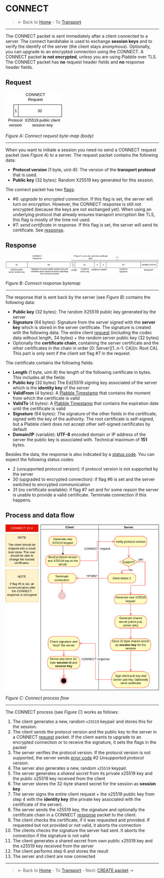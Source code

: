 # CONNECT
> &larr; Back to [Home](../index.md) - To [Transport](./index.md)

---

The CONNECT packet is sent immediately after a client connected to a server. The connect handshake is used to exchange **session keys** and to verify the identify of the server (the client stays anonymous). Optionally, you can upgrade to an encrypted connection using the CONNECT. A CONNECT packet **is not encrypted**, unless you are using Plabble over TLS. The CONNECT packet has **no** request header fields and **no** response header fields.

## Request

![Connect request bytemap](../img/transport-connect-req.drawio.png)

_Figure A: Connect request byte-map (body)_

---
When you want to initiate a session you need no send a CONNECT request packet (see _Figure A_) to a server. The request packet contains the following data:
- **Protocol version** (1 byte, uint-8): The version of the **transport protocol** that is used.
- **Public key** (32 bytes): Random X25519 key generated for this session.

The connect packet has two [flags](./index.md#request-flags):
- #6: _upgrade to encrypted connection_. If this flag is set, the server will turn on encryption. However, the CONNECT response is still not encrypted (because the keys are not exchanged yet). When using an underlying protocol that already ensures transport encryption like TLS, this flag is mostly of the time not used.
- #7: _send certificate in response_. If this flag is set, the server will send its certificate. See [response](#response).

## Response

![Connect response bytemap](../img/transport-connect-res.drawio.png)

_Figure B: Connect response bytemap_

---
The response that is sent back by the server (see _Figure B_) contains the following data:
- **Public key** (32 bytes): The random X25519 public key generated by the server
- **Signature** (64 bytes): Signature from the server signed with the **server key** which is stored in the server certificate. The signature is created with the following data: The entire client [request](#request) (including the codec data without length, 34 bytes) + the random server public key (32 bytes)
- Optionally the **certificate chain**, containing the server certificate and the other certificates in the chain in order [0: Server][1..n-1: CA][n: Root CA]. This part is only sent if the client set flag #7 in the request.

The certificate contains the following fields:
- **Length** (1 byte, uint-8) the length of the following certificate in bytes. This includes all the fields
- **Public key** (32 bytes) The Ed25519 signing key associated of the server which is the **identity key** of the server
- **ValidFrom** (4 bytes): A [Plabble Timestamp]() that contains the moment from which the certificate is valid
- **ValidTo** (4 bytes): A [Plabble Timestamp]() that contains the expiration date until the certificate is valid
- **Signature** (64 bytes): The signature of the other fields in the certificate, signed with the key of the authority. The root certificate is self-signed, but a Plabble client does not accept other self-signed certificates by default
- **Domain/IP** (variable): **UTF-8** encoded domain or IP address of the server the public key is associated with. Technical maximum of **151** bytes.

Besides the data, the response is also indicated by a [status code](./index.md#response-codes). You can expect the following status codes:
- 2 (unsupported protocol version): if protocol version is not supported by the server
- 30 (upgraded to encrypted connection): if flag #6 is set and the server switched to encrypted communication
- 31 (no certificate available): if flag #7 set and for some reason the server is unable to provide a valid certificate. Terminate connection if this happens.

## Process and data flow

![Connect process](../img/transport-connect.drawio.png)

_Figure C: Connect process flow_

---
The CONNECT process (see _Figure C_) works as follows:
1. The client generates a new, random `x25519` keypair and stores this for the session.
2. The client sends the protocol version and the public key to the server in a CONNECT [request](#request) packet. If the client wants to upgrade to an encrypted connection or to receive the signature, it sets the flags in the packet
3. The server verifies the protocol version. If the protocol version is not supported, the server sends [error code](./index.md#response-codes) #2 _Unsupported protocol version_. 
4. The server also generates a new, random `x25519` keypair.
5. The server generates a _shared secret_ from its private x25519 key and the public x25519 key received from the client
6. The server stores the 32-byte shared secret for the session as **session key**.
7. The server signs the entire client request + the x25519 public key from step 4 with the **identity key** (the private key associated with the certificate of the server).
8. The server sends the x25519 key, the signature and optionally the certificate chain in a CONNECT [response](#response) packet to the client.
9. The client checks the certificate, if it was requested and provided. If requested but not provided or not valid, it aborts the connection
10. The clients checks the signature the server had sent. It aborts the connection if the signature is not valid
11. The client generates a shared secret from own public x25519 key and the x25519 key received from the server
12. The client performs step 6 and stores the result
13. The server and client are now connected

---
> &larr; Back to [Home](../index.md) - To [Transport](./index.md) - Next: [CREATE packet](./create.md) &rarr;